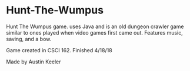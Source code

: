# Hunt-The-Wumpus
Hunt The Wumpus game. uses Java and is an old dungeon crawler game similar to ones played when video games first came out. Features music, saving, and a bow.

Game created in CSCI 162. Finished 4/18/18

Made by Austin Keeler
